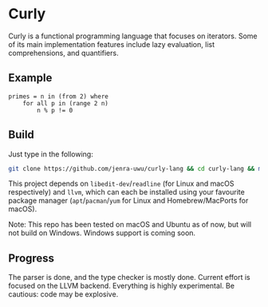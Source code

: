# Curly
Curly is a functional programming language that focuses on iterators. Some of its main implementation features include lazy evaluation, list comprehensions, and quantifiers.

## Example
```
primes = n in (from 2) where
    for all p in (range 2 n)
        n % p != 0
```

## Build
Just type in the following:
```bash
git clone https://github.com/jenra-uwu/curly-lang && cd curly-lang && make
```
This project depends on `libedit-dev`/`readline` (for Linux and macOS respectively) and `llvm`, which can each be installed using your favourite package manager (`apt`/`pacman`/`yum` for Linux and Homebrew/MacPorts for macOS).

Note: This repo has been tested on macOS and Ubuntu as of now, but will not build on Windows. Windows support is coming soon.

## Progress
The parser is done, and the type checker is mostly done. Current effort is focused on the LLVM backend. Everything is highly experimental. Be cautious: code may be explosive.
